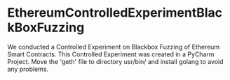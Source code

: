 # EthereumControlledExperimentBlackBoxFuzzing
 We conducted a Controlled Experiment on Blackbox Fuzzing of Ethereum Smart Contracts. This Controlled Experiment was created in a PyCharm Project. Move the 'geth' file to directory usr/bin/ and install golang to avoid any problems.
